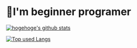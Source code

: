 # 🤔I'm beginner programer
<!-- リポジトリステータス -->
[![hogehoge's github stats](https://github-readme-stats.vercel.app/api?username=hanikami63254&hide=contribs&count_private=true&show_icons=true&theme=vue)](https://github.com/hanikami63254/)
<!-- ソースコード統計 -->
[![Top used Langs](https://github-readme-stats.vercel.app/api/top-langs/?username=hanikami63254&layout=compact&theme=dark)](https://github.com/hanikami63254/)
<!---
hanikami63254/hanikami63254 is a ✨ special ✨ repository because its `README.md` (this file) appears on your GitHub profile.
You can click the Preview link to take a look at your changes.
--->
